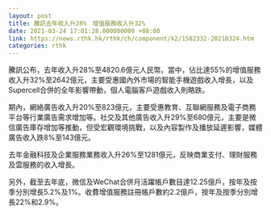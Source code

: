 ```yaml
---
layout: post
title: 騰訊去年收入升28%　增值服務收入升32%
date: 2021-03-24 17:01:28.000000000 +08:00
link: https://news.rthk.hk/rthk/ch/component/k2/1582332-20210324.htm
categories: rthk
---
```


騰訊公布，去年收入升28%至4820.6億元人民幣。當中，佔比達55%的增值服務收入升32%至2642億元，主要受惠國內外市場的智能手機遊戲收入增長，以及Supercell合併的全年影響帶動，個人電腦客戶遊戲收入則略跌。

期內，網絡廣告收入升20%至823億元，主要受惠教育、互聯網服務及電子商務平台等行業廣告需求增加等。社交及其他廣告收入升29%至680億元，主要是微信廣告庫存增加等推動，但受宏觀環境挑戰，以及內容製作及播放延遲影響，媒體廣告收入跌8%至143億元。

去年金融科技及企業服務業務收入升26%至1281億元，反映商業支付、理財服務及雲服務的收入增長。

另外，截至去年底，微信及WeChat合併月活躍帳戶數目達12.25億戶，按年及按季分別增長5.2%及1%。收費增值服務註冊帳戶數約2.2億戶，按年及按季分別增長22%和2.9%。
